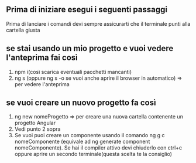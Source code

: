 ## Prima di iniziare esegui i seguenti passaggi

Prima di lanciare i comandi devi sempre assicurarti che il terminale punti alla cartella giusta

## se stai usando un mio progetto e vuoi vedere l'anteprima fai così
1. npm i(così scarica eventuali pacchetti mancanti)
2. ng s (oppure ng s -o se vuoi anche aprire il browser in automatico) => per vedere l'anteprima



## se vuoi creare un nuovo progetto fa così
1. ng new nomeProgetto => per creare una nuova cartella contenente un progetto Angular
2. Vedi punto 2 sopra
3. Se vuoi puoi creare un componente usando il comando ng g c nomeComponente (equivale ad ng generate component nomeComponente).
Se hai il compiler attivo devi chiuderlo con ctrl+c oppure aprire un secondo terminale(questa scelta te la consiglio)



